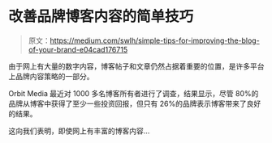 # 改善品牌博客内容的简单技巧

> 原文：<https://medium.com/swlh/simple-tips-for-improving-the-blog-of-your-brand-e04cad176715>

由于网上有大量的数字内容，博客帖子和文章仍然占据着重要的位置，是许多平台上品牌内容策略的一部分。

Orbit Media 最近对 1000 多名博客所有者进行了调查，结果显示，尽管 80%的品牌从博客中获得了至少一些投资回报，但只有 26%的品牌表示博客带来了良好的结果。

这向我们表明，即使网上有丰富的博客内容…